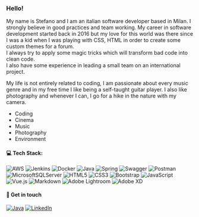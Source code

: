 ### Hello!
My name is Stefano and I am an italian software developer based in Milan. I strongly believe in good practices and team working. My career in software development started back in 2016 but my love for this world was there since I was a kid when I was playing with CSS, HTML in order to create some custom themes for a forum.<br/>
I always try to apply some magic tricks which will transform bad code into clean code.<br/>
I also have some experience in leading a small team on an international project.

My life is not entirely related to coding, I am passionate about every music genre and in my free time I like being a self-taught guitar player.
I also like photography and whenever I can, I go for a hike in the nature with my camera.

- Coding
- Cinema
- Music
- Photography
- Environment

#### 💻 Tech Stack:
![AWS](https://img.shields.io/badge/AWS-%23FF9900.svg?style=for-the-badge&logo=amazon-aws&logoColor=white) 
![Jenkins](https://img.shields.io/badge/jenkins-%232C5263.svg?style=for-the-badge&logo=jenkins&logoColor=white) 
![Docker](https://img.shields.io/badge/docker-%230db7ed.svg?style=for-the-badge&logo=docker&logoColor=white) 
![Java](https://img.shields.io/badge/java-%23ED8B00.svg?style=for-the-badge&logo=java&logoColor=white) 
![Spring](https://img.shields.io/badge/spring-%236DB33F.svg?style=for-the-badge&logo=spring&logoColor=white)
![Swagger](https://img.shields.io/badge/-Swagger-%23Clojure?style=for-the-badge&logo=swagger&logoColor=white)
![Postman](https://img.shields.io/badge/Postman-FF6C37?style=for-the-badge&logo=postman&logoColor=white) 
![MicrosoftSQLServer](https://img.shields.io/badge/Microsoft%20SQL%20Sever-CC2927?style=for-the-badge&logo=microsoft%20sql%20server&logoColor=white) 
![HTML5](https://img.shields.io/badge/html5-%23E34F26.svg?style=for-the-badge&logo=html5&logoColor=white) 
![CSS3](https://img.shields.io/badge/css3-%231572B6.svg?style=for-the-badge&logo=css3&logoColor=white)
![Bootstrap](https://img.shields.io/badge/bootstrap-%23563D7C.svg?style=for-the-badge&logo=bootstrap&logoColor=white) 
![JavaScript](https://img.shields.io/badge/javascript-%23323330.svg?style=for-the-badge&logo=javascript&logoColor=%23F7DF1E)
![Vue.js](https://img.shields.io/badge/vuejs-%2335495e.svg?style=for-the-badge&logo=vuedotjs&logoColor=%234FC08D) 
![Markdown](https://img.shields.io/badge/markdown-%23000000.svg?style=for-the-badge&logo=markdown&logoColor=white) 
![Adobe Lightroom](https://img.shields.io/badge/Adobe%20Lightroom-31A8FF.svg?style=for-the-badge&logo=Adobe%20Lightroom&logoColor=white) 
![Adobe XD](https://img.shields.io/badge/Adobe%20XD-470137?style=for-the-badge&logo=Adobe%20XD&logoColor=#FF61F6) 

#### 🤝 Get in touch
[![Java](https://img.shields.io/badge/-Email-black)](mailto:spisano@protonmail.com) 
[![LinkedIn](https://img.shields.io/badge/LinkedIn-%230077B5.svg?logo=linkedin&logoColor=white)](https://linkedin.com/in/stefano-pisano) 

